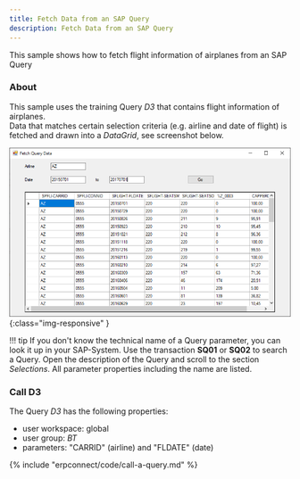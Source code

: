 ```yaml
---
title: Fetch Data from an SAP Query
description: Fetch Data from an SAP Query
---
```


This sample shows how to fetch flight information of airplanes from an SAP Query

### About 
This sample uses the training Query *D3* that contains flight information of airplanes. <br>
Data that matches certain selection criteria (e.g. airline and date of flight) is fetched and drawn into a *DataGrid*, see screenshot below. 

![SAP-Query-Execution](../assets/images/SAP-Query-Execution.png){:class="img-responsive" }

!!! tip
    If you don't know the technical name of a Query parameter, you can look it up in your SAP-System.
    Use the transaction **SQ01** or **SQ02** to search a Query. Open the description of the Query and scroll to the section *Selections*.
    All parameter properties including the name are listed.

### Call D3

The Query *D3* has the following properties:

- user workspace: global
- user group: *BT*
- parameters: "CARRID" (airline) and "FLDATE" (date)

{% include "erpconnect/code/call-a-query.md" %}
